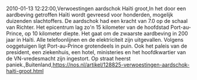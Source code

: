 2010-01-13 12:22:00,Verwoestingen aardschok Haïti groot,In het door een aardbeving getroffen Haïti wordt gevreesd voor honderden, mogelijk duizenden slachtoffers. De aardschok had een kracht van 7.0 op de schaal van Richter. Het epicentrum lag zo'n 15 kilometer van de hoofdstad Port-au-Prince, op 10 kilometer diepte. Het gaat om de zwaarste aardbeving in 200 jaar in Haïti. Alle telefoonlijnen en de elektriciteit zijn uitgevallen. Volgens ooggetuigen ligt Port-au-Prince grotendeels in puin. Ook het paleis van de president, een ziekenhuis, een hotel, ministeries en het hoofdkwartier van de VN-vredesmacht zijn ingestort. Op straat heerst paniek.,Buitenland,https://nos.nl/artikel/128825-verwoestingen-aardschok-haiti-groot.html
